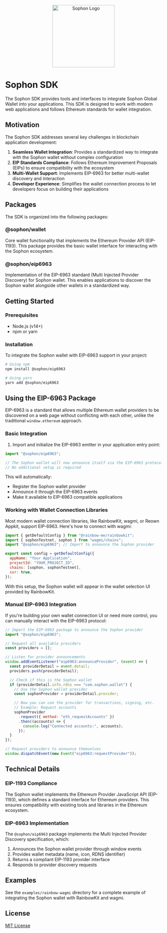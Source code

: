 <p align="center">
    <img width="200" src="https://portal.sophon.xyz/img/logo-sophon.svg" alt="Sophon Logo">
</p>

# Sophon SDK

The Sophon SDK provides tools and interfaces to integrate Sophon Global Wallet into your applications. This SDK is designed to work with modern web applications and follows Ethereum standards for wallet integration.

## Motivation

The Sophon SDK addresses several key challenges in blockchain application development:

1. **Seamless Wallet Integration**: Provides a standardized way to integrate with the Sophon wallet without complex configuration
2. **EIP Standards Compliance**: Follows Ethereum Improvement Proposals (EIPs) to ensure compatibility with the ecosystem
3. **Multi-Wallet Support**: Implements EIP-6963 for better multi-wallet discovery and interaction
4. **Developer Experience**: Simplifies the wallet connection process to let developers focus on building their applications

## Packages

The SDK is organized into the following packages:

### @sophon/wallet

Core wallet functionality that implements the Ethereum Provider API (EIP-1193). This package provides the basic wallet interface for interacting with the Sophon ecosystem.

### @sophon/eip6963

Implementation of the EIP-6963 standard (Multi Injected Provider Discovery) for Sophon wallet. This enables applications to discover the Sophon wallet alongside other wallets in a standardized way.

## Getting Started

### Prerequisites

- Node.js (v14+)
- npm or yarn

### Installation

To integrate the Sophon wallet with EIP-6963 support in your project:

```bash
# Using npm
npm install @sophon/eip6963

# Using yarn
yarn add @sophon/eip6963
```

## Using the EIP-6963 Package

EIP-6963 is a standard that allows multiple Ethereum wallet providers to be discovered on a web page without conflicting with each other, unlike the traditional `window.ethereum` approach.

### Basic Integration

1. Import and initialize the EIP-6963 emitter in your application entry point:

```javascript
import "@sophon/eip6963";

// The Sophon wallet will now announce itself via the EIP-6963 protocol
// No additional setup is required
```

This will automatically:

- Register the Sophon wallet provider
- Announce it through the EIP-6963 events
- Make it available to EIP-6963 compatible applications

### Working with Wallet Connection Libraries

Most modern wallet connection libraries, like RainbowKit, wagmi, or Reown Appkit, support EIP-6963. Here's how to connect with wagmi:

```javascript
import { getDefaultConfig } from "@rainbow-me/rainbowkit";
import { sophonTestnet, sophon } from "wagmi/chains";
import "@sophon/eip6963"; // Import to announce the Sophon provider

export const config = getDefaultConfig({
  appName: "Your Application",
  projectId: "YOUR_PROJECT_ID",
  chains: [sophon, sophonTestnet],
  ssr: true,
});
```

With this setup, the Sophon wallet will appear in the wallet selection UI provided by RainbowKit.

### Manual EIP-6963 Integration

If you're building your own wallet connection UI or need more control, you can manually interact with the EIP-6963 protocol:

```javascript
// Import the EIP-6963 package to announce the Sophon provider
import "@sophon/eip6963";

// Request all available providers
const providers = [];

// Listen for provider announcements
window.addEventListener("eip6963:announceProvider", (event) => {
  const providerDetail = event.detail;
  providers.push(providerDetail);

  // Check if this is the Sophon wallet
  if (providerDetail.info.rdns === "com.sophon.wallet") {
    // Use the Sophon wallet provider
    const sophonProvider = providerDetail.provider;

    // Now you can use the provider for transactions, signing, etc.
    // Example: Request accounts
    sophonProvider
      .request({ method: "eth_requestAccounts" })
      .then((accounts) => {
        console.log("Connected accounts:", accounts);
      });
  }
});

// Request providers to announce themselves
window.dispatchEvent(new Event("eip6963:requestProvider"));
```

## Technical Details

### EIP-1193 Compliance

The Sophon wallet implements the Ethereum Provider JavaScript API (EIP-1193), which defines a standard interface for Ethereum providers. This ensures compatibility with existing tools and libraries in the Ethereum ecosystem.

### EIP-6963 Implementation

The `@sophon/eip6963` package implements the Multi Injected Provider Discovery specification, which:

1. Announces the Sophon wallet provider through window events
2. Provides wallet metadata (name, icon, RDNS identifier)
3. Returns a compliant EIP-1193 provider interface
4. Responds to provider discovery requests

## Examples

See the `examples/rainbow-wagmi` directory for a complete example of integrating the Sophon wallet with RainbowKit and wagmi.

## License

[MIT License](LICENSE)
